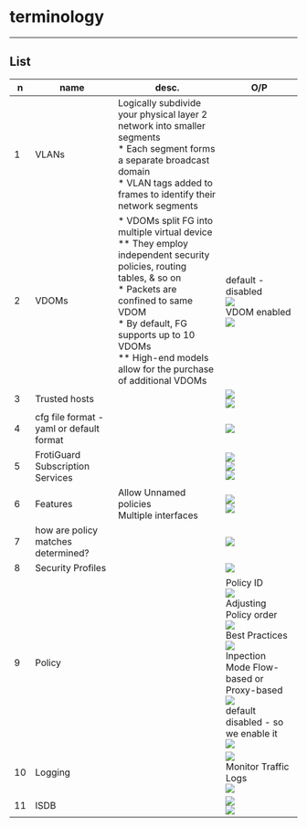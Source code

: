# terminology

---

## List
|n|name|desc.|O/P|
|-|----|-----|---|
|1|VLANs|Logically subdivide your physical layer 2 network into smaller segments<br/> * Each segment forms a separate broadcast domain<br/>* VLAN tags added to frames to identify their network segments
|2|VDOMs|* VDOMs split FG into multiple virtual device<br/>** They employ independent security policies, routing tables, & so on<br/>* Packets are confined to same VDOM<br/>* By default, FG supports up to 10 VDOMs<br/>** High-end models allow for the purchase of additional VDOMs|default - disabled<br/><img src="https://i.imgur.com/1HUdLjd.png"><br/>VDOM enabled<br/><img src="https://i.imgur.com/vnXnJY0.png">|
|3|Trusted hosts||<img src="https://i.imgur.com/1xMUQv4.png"><br/><img src="https://i.imgur.com/wYD9v1a.png">|
|4|cfg file format - yaml or default format||<img src="https://i.imgur.com/yNJgUsk.png">|
|5|FrotiGuard Subscription Services||<img src="https://i.imgur.com/iH8Rm0Q.png"><br/><img src="https://i.imgur.com/YSyvGye.png"><br/><img src="https://i.imgur.com/uLKhFl5.png">|
|6|Features|Allow Unnamed policies<br/>Multiple interfaces|<img src="https://i.imgur.com/MZOcvvP.png"><br/><img src="https://i.imgur.com/bbSv4Zr.png">|
|7|how are policy matches determined?||<img src="https://i.imgur.com/CE9UFOR.png">|
|8|Security Profiles||<img src="https://i.imgur.com/F8GRhwq.png">|
|9|Policy||Policy ID<br/><img src="https://i.imgur.com/m4m39vS.png"><br/>Adjusting Policy order<br/><img src="https://i.imgur.com/ImLuBky.png"><br/>Best Practices<br/><img src="https://i.imgur.com/15OqcYe.png"><br/>Inpection Mode Flow-based or Proxy-based<br/><img src="https://i.imgur.com/hNGZNwX.png"><br/>default disabled - so we enable it<br/><img src="https://i.imgur.com/wCE4eef.png">|
|10|Logging||<img src="https://i.imgur.com/C5tgM2n.png"><br/>Monitor Traffic Logs<br/><img src="https://i.imgur.com/htOgVwa.png">|
|11|ISDB||<img src="https://i.imgur.com/4o8qnjR.png"><br/><img src="https://i.imgur.com/Lq1bfPL.png">|
